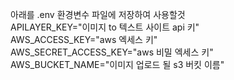 아래를 .env 환경변수 파일에 저장하여 사용할것  
APILAYER_KEY="이미지 to 텍스트 사이트 api 키"  
AWS_ACCESS_KEY="aws 엑세스 키"  
AWS_SECRET_ACCESS_KEY="aws 비밀 엑세스 키"  
AWS_BUCKET_NAME="이미지 업로드 될 s3 버킷 이름"
